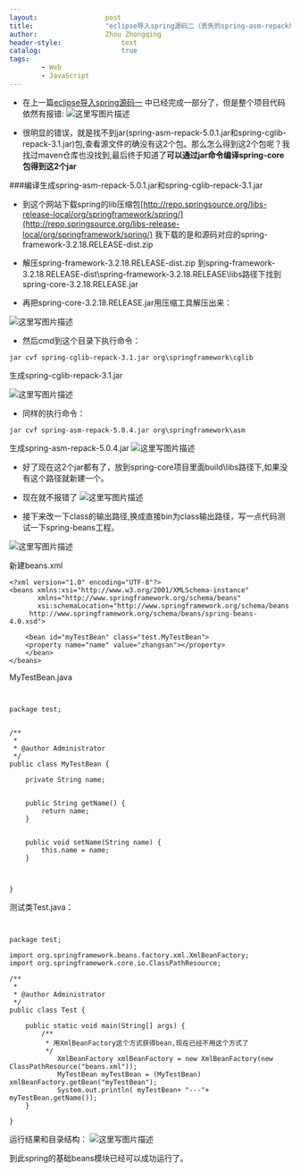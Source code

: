 ```yaml
---
layout:					post
title:					"eclipse导入spring源码二（丢失的spring-asm-repack和spring-cglib-repack）"
author:					Zhou Zhongqing
header-style:				text
catalog:					true
tags:
		- Web
		- JavaScript
---
```

- 在上一篇[eclipse导入spring源码一](http://blog.csdn.net/baidu_19473529/article/details/79518337) 中已经完成一部分了，但是整个项目代码依然有报错:
![这里写图片描述](https://img-blog.csdn.net/20180311175251999?watermark/2/text/aHR0cDovL2Jsb2cuY3Nkbi5uZXQvYmFpZHVfMTk0NzM1Mjk=/font/5a6L5L2T/fontsize/400/fill/I0JBQkFCMA==/dissolve/70)

- 很明显的错误，就是找不到jar(spring-asm-repack-5.0.1.jar和spring-cglib-repack-3.1.jar)包,查看源文件的确没有这2个包。那么怎么得到这2个包呢？我找过maven仓库也没找到,最后终于知道了**可以通过jar命令编译spring-core包得到这2个jar**

###编译生成spring-asm-repack-5.0.1.jar和spring-cglib-repack-3.1.jar

- 到这个网站下载spring的lib压缩包[http://repo.springsource.org/libs-release-local/org/springframework/spring/](http://repo.springsource.org/libs-release-local/org/springframework/spring/) 我下载的是和源码对应的spring-framework-3.2.18.RELEASE-dist.zip   

- 解压spring-framework-3.2.18.RELEASE-dist.zip  到spring-framework-3.2.18.RELEASE-dist\spring-framework-3.2.18.RELEASE\libs路径下找到spring-core-3.2.18.RELEASE.jar

- 再把spring-core-3.2.18.RELEASE.jar用压缩工具解压出来：

![这里写图片描述](https://img-blog.csdn.net/20180311180512855?watermark/2/text/aHR0cDovL2Jsb2cuY3Nkbi5uZXQvYmFpZHVfMTk0NzM1Mjk=/font/5a6L5L2T/fontsize/400/fill/I0JBQkFCMA==/dissolve/70)

- 然后cmd到这个目录下执行命令：

```
jar cvf spring-cglib-repack-3.1.jar org\springframework\cglib
```

生成spring-cglib-repack-3.1.jar

![这里写图片描述](https://img-blog.csdn.net/20180311180739779?watermark/2/text/aHR0cDovL2Jsb2cuY3Nkbi5uZXQvYmFpZHVfMTk0NzM1Mjk=/font/5a6L5L2T/fontsize/400/fill/I0JBQkFCMA==/dissolve/70)

-  同样的执行命令：

```
jar cvf spring-asm-repack-5.0.4.jar org\springframework\asm
```
生成spring-asm-repack-5.0.4.jar
![这里写图片描述](https://img-blog.csdn.net/20180311180955467?watermark/2/text/aHR0cDovL2Jsb2cuY3Nkbi5uZXQvYmFpZHVfMTk0NzM1Mjk=/font/5a6L5L2T/fontsize/400/fill/I0JBQkFCMA==/dissolve/70)

- 好了现在这2个jar都有了，放到spring-core项目里面build\libs路径下,如果没有这个路径就新建一个。

 - 现在就不报错了
 ![这里写图片描述](https://img-blog.csdn.net/2018031118152696?watermark/2/text/aHR0cDovL2Jsb2cuY3Nkbi5uZXQvYmFpZHVfMTk0NzM1Mjk=/font/5a6L5L2T/fontsize/400/fill/I0JBQkFCMA==/dissolve/70)

- 接下来改一下class的输出路径,换成直接bin为class输出路径，写一点代码测试一下spring-beans工程。

![这里写图片描述](https://img-blog.csdn.net/20180311181921194?watermark/2/text/aHR0cDovL2Jsb2cuY3Nkbi5uZXQvYmFpZHVfMTk0NzM1Mjk=/font/5a6L5L2T/fontsize/400/fill/I0JBQkFCMA==/dissolve/70)


新建beans.xml

```
<?xml version="1.0" encoding="UTF-8"?>
<beans xmlns:xsi="http://www.w3.org/2001/XMLSchema-instance"
       xmlns="http://www.springframework.org/schema/beans"
       xsi:schemaLocation="http://www.springframework.org/schema/beans
     http://www.springframework.org/schema/beans/spring-beans-4.0.xsd">

    <bean id="myTestBean" class="test.MyTestBean">
    <property name="name" value="zhangsan"></property>
    </bean>
</beans>
```

MyTestBean.java

```


package test;


/**
 * 
 * @author Administrator
 */
public class MyTestBean {
	
	private String name;

	
	public String getName() {
		return name;
	}

	
	public void setName(String name) {
		this.name = name;
	}
	
	

}

```

测试类Test.java：

```


package test;

import org.springframework.beans.factory.xml.XmlBeanFactory;
import org.springframework.core.io.ClassPathResource;

/**
 * 
 * @author Administrator
 */
public class Test {
	
	public static void main(String[] args) {
	    /**
	     * 用XmlBeanFactory这个方式获得bean,现在已经不用这个方式了
	     */
	        XmlBeanFactory xmlBeanFactory = new XmlBeanFactory(new ClassPathResource("beans.xml"));
	        MyTestBean myTestBean = (MyTestBean) xmlBeanFactory.getBean("myTestBean");
	        System.out.println( myTestBean+ "---"+ myTestBean.getName());
	}

}

```

运行结果和目录结构：
![这里写图片描述](https://img-blog.csdn.net/20180311182651803?watermark/2/text/aHR0cDovL2Jsb2cuY3Nkbi5uZXQvYmFpZHVfMTk0NzM1Mjk=/font/5a6L5L2T/fontsize/400/fill/I0JBQkFCMA==/dissolve/70)

到此spring的基础beans模块已经可以成功运行了。